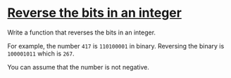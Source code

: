 # [Reverse the bits in an integer](https://www.codewars.com/kata/reverse-the-bits-in-an-integer "https://www.codewars.com/kata/5959ec605595565f5c00002b")

Write a function that reverses the bits in an integer.

For example, the number `417` is `110100001` in binary. Reversing the binary is `100001011` which is `267`.

You can assume that the number is not negative.